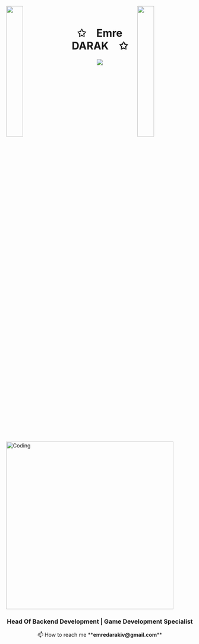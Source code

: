<img align="left" src="https://user-images.githubusercontent.com/65187002/144930161-2f783401-8d27-4fdf-a2f7-cc0ba32f1f1f.gif" width="30%" style="display:inline;"><img align="right" src="https://user-images.githubusercontent.com/65187002/144930161-2f783401-8d27-4fdf-a2f7-cc0ba32f1f1f.gif" width="30%" style="display:inline;">
<br>
<p align="center">
    <h1 align="center">✩&emsp;Emre DARAK&emsp;✩</h1>
</p>
<p align="center">
    <img src="https://readme-typing-svg.herokuapp.com/?lines=Welcome+to+my+profile!;&font=Fira%20Code&color=%23D62F79&center=true&width=280&height=50">
</p>
<br>
<img align= "center" alt= "Coding" width="450" padding-left="10" src="https://steamuserimages-a.akamaihd.net/ugc/954101135156565426/21D9841F8E03ED30D91A7720388E1E8D3A464FC0/">
<br>
<h3 align="center">Head Of Backend Development | Game Development Specialist</h3>
<p align="center">📫 How to reach me **<b>emredarakiv@gmail.com</b>**</p> 

